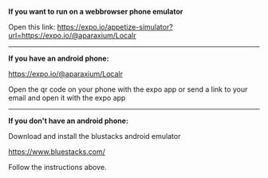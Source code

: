 **If you want to run on a webbrowser phone emulator**

Open this link:
https://expo.io/appetize-simulator?url=https://expo.io/@aparaxium/Localr


____________________________________________________



**If you have an android phone:**

https://expo.io/@aparaxium/Localr

Open the qr code on your phone with the expo app or send a link to your email and open it with the expo app


____________________________________________________



**If you don't have an android phone:**

Download and install the blustacks android emulator

https://www.bluestacks.com/

Follow the instructions above.
